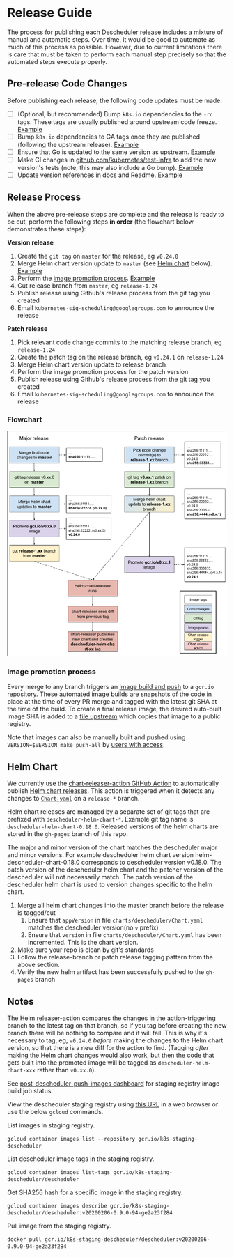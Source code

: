 # Release Guide

The process for publishing each Descheduler release includes a mixture of manual and automatic steps. Over 
time, it would be good to automate as much of this process as possible. However, due to current limitations there 
is care that must be taken to perform each manual step precisely so that the automated steps execute properly.

## Pre-release Code Changes

Before publishing each release, the following code updates must be made:

- [ ] (Optional, but recommended) Bump `k8s.io` dependencies to the `-rc` tags. These tags are usually published around upstream code freeze. [Example](https://github.com/kubernetes-sigs/descheduler/pull/539)
- [ ] Bump `k8s.io` dependencies to GA tags once they are published (following the upstream release). [Example](https://github.com/kubernetes-sigs/descheduler/pull/615)
- [ ] Ensure that Go is updated to the same version as upstream. [Example](https://github.com/kubernetes-sigs/descheduler/pull/801)
- [ ] Make CI changes in [github.com/kubernetes/test-infra](https://github.com/kubernetes/test-infra) to add the new version's tests (note, this may also include a Go bump). [Example](https://github.com/kubernetes/test-infra/pull/25833)
- [ ] Update version references in docs and Readme. [Example](https://github.com/kubernetes-sigs/descheduler/pull/617)

## Release Process

When the above pre-release steps are complete and the release is ready to be cut, perform the following steps **in order** 
(the flowchart below demonstrates these steps):

**Version release**
1. Create the `git tag` on `master` for the release, eg `v0.24.0`
2. Merge Helm chart version update to `master` (see [Helm chart](#helm-chart) below). [Example](https://github.com/kubernetes-sigs/descheduler/pull/709)
3. Perform the [image promotion process](https://github.com/kubernetes/k8s.io/tree/main/k8s.gcr.io#image-promoter). [Example](https://github.com/kubernetes/k8s.io/pull/3344)
4. Cut release branch from `master`, eg `release-1.24`
5. Publish release using Github's release process from the git tag you created
6. Email `kubernetes-sig-scheduling@googlegroups.com` to announce the release

**Patch release**
1. Pick relevant code change commits to the matching release branch, eg `release-1.24`
2. Create the patch tag on the release branch, eg `v0.24.1` on `release-1.24`
3. Merge Helm chart version update to release branch
4. Perform the image promotion process for the patch version
5. Publish release using Github's release process from the git tag you created
6. Email `kubernetes-sig-scheduling@googlegroups.com` to announce the release

### Flowchart

![Flowchart for major and patch releases](release-process.png)

### Image promotion process

Every merge to any branch triggers an [image build and push](https://github.com/kubernetes/test-infra/blob/c36b8e5/config/jobs/image-pushing/k8s-staging-descheduler.yaml) to a `gcr.io` repository. 
These automated image builds are snapshots of the code in place at the time of every PR merge and 
tagged with the latest git SHA at the time of the build. To create a final release image, the desired 
auto-built image SHA is added to a [file upstream](https://github.com/kubernetes/k8s.io/blob/e9e971c/k8s.gcr.io/images/k8s-staging-descheduler/images.yaml) which 
copies that image to a public registry.

Note that images can also be manually built and pushed using `VERSION=$VERSION make push-all` by [users with access](https://github.com/kubernetes/k8s.io/blob/fbee8f67b70304241e613a672c625ad972998ad7/groups/sig-scheduling/groups.yaml#L33-L43).

## Helm Chart
We currently use the [chart-releaser-action GitHub Action](https://github.com/helm/chart-releaser-action) to automatically 
publish [Helm chart releases](https://github.com/kubernetes-sigs/descheduler/blob/022e07c/.github/workflows/release.yaml). 
This action is triggered when it detects any changes to [`Chart.yaml`](https://github.com/kubernetes-sigs/descheduler/blob/022e07c27853fade6d1304adc0a6ebe02642386c/charts/descheduler/Chart.yaml) on 
a `release-*` branch.

Helm chart releases are managed by a separate set of git tags that are prefixed with `descheduler-helm-chart-*`. Example git tag name is `descheduler-helm-chart-0.18.0`.
Released versions of the helm charts are stored in the `gh-pages` branch of this repo.

The major and minor version of the chart matches the descheduler major and minor versions. For example descheduler helm chart version helm-descheduler-chart-0.18.0 corresponds
to descheduler version v0.18.0. The patch version of the descheduler helm chart and the patcher version of the descheduler will not necessarily match. The patch
version of the descheduler helm chart is used to version changes specific to the helm chart.

1. Merge all helm chart changes into the master branch before the release is tagged/cut
   1. Ensure that `appVersion` in file `charts/descheduler/Chart.yaml` matches the descheduler version(no `v` prefix)
   2. Ensure that `version` in file `charts/descheduler/Chart.yaml` has been incremented. This is the chart version.
2. Make sure your repo is clean by git's standards
3. Follow the release-branch or patch release tagging pattern from the above section.
4. Verify the new helm artifact has been successfully pushed to the `gh-pages` branch

## Notes
The Helm releaser-action compares the changes in the action-triggering branch to the latest tag on that branch, so if you tag before creating the new branch there
will be nothing to compare and it will fail. This is why it's necessary to tag, eg, `v0.24.0` *before* making the changes to the 
Helm chart version, so that there is a new diff for the action to find. (Tagging *after* making the Helm chart changes would 
also work, but then the code that gets built into the promoted image will be tagged as `descheduler-helm-chart-xxx` rather than `v0.xx.0`).

See [post-descheduler-push-images dashboard](https://testgrid.k8s.io/sig-scheduling#post-descheduler-push-images) for staging registry image build job status.

View the descheduler staging registry using [this URL](https://console.cloud.google.com/gcr/images/k8s-staging-descheduler/GLOBAL/descheduler) in a web browser
or use the below `gcloud` commands.

List images in staging registry.
```
gcloud container images list --repository gcr.io/k8s-staging-descheduler
```

List descheduler image tags in the staging registry.
```
gcloud container images list-tags gcr.io/k8s-staging-descheduler/descheduler
```

Get SHA256 hash for a specific image in the staging registry.
```
gcloud container images describe gcr.io/k8s-staging-descheduler/descheduler:v20200206-0.9.0-94-ge2a23f284
```

Pull image from the staging registry.
```
docker pull gcr.io/k8s-staging-descheduler/descheduler:v20200206-0.9.0-94-ge2a23f284
```
